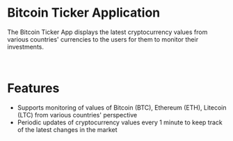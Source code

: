# Bitcoin Ticker Application

The Bitcoin Ticker App displays the latest cryptocurrency values from various countries' currencies to the users for them to monitor their investments. 

<br/>

# Features 
- Supports monitoring of values of Bitcoin (BTC), Ethereum (ETH), Litecoin (LTC) from various countries' perspective
- Periodic updates of cryptocurrency values every 1 minute to keep track of the latest changes in the market

